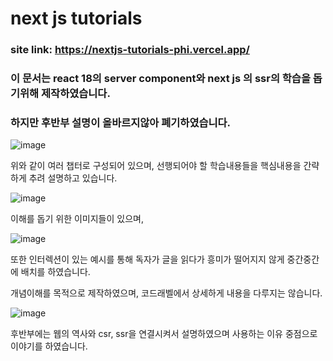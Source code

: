 # next js tutorials

### site link: https://nextjs-tutorials-phi.vercel.app/

### 이 문서는 react 18의 server component와 next js 의 ssr의 학습을 돕기위해 제작하였습니다.
### 하지만 후반부 설명이 올바르지않아 폐기하였습니다.

![image](https://github.com/user-attachments/assets/be047355-02ff-4b1e-9bcc-9341b5cc6846)

위와 같이 여러 챕터로 구성되어 있으며, 선행되어야 할 학습내용들을 핵심내용을 간략하게 추려 설명하고 있습니다.

![image](https://github.com/user-attachments/assets/3c8611c2-42ad-44d9-9e91-af9b75f8321c)

이해를 돕기 위한 이미지들이 있으며,

![image](https://github.com/user-attachments/assets/bfededf3-3b30-4a08-b64d-aebdea4fe819)

또한 인터렉션이 있는 예시를 통해 독자가 글을 읽다가 흥미가 떨어지지 않게 중간중간에 배치를 하였습니다.

개념이해를 목적으로 제작하였으며, 코드래벨에서 상세하게 내용을 다루지는 않습니다.

![image](https://github.com/user-attachments/assets/cb5699f6-6d78-4abf-a1e4-49bc1bc800da)

후반부에는 웹의 역사와 csr, ssr을 연결시켜서 설명하였으며 사용하는 이유 중점으로 이야기를 하였습니다.
